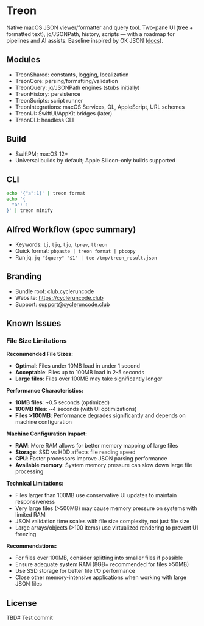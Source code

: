 # Treon

Native macOS JSON viewer/formatter and query tool. Two-pane UI (tree + formatted text), jq/JSONPath, history, scripts — with a roadmap for pipelines and AI assists. Baseline inspired by OK JSON ([docs](https://docs.okjson.app/)).

## Modules
- TreonShared: constants, logging, localization
- TreonCore: parsing/formatting/validation
- TreonQuery: jq/JSONPath engines (stubs initially)
- TreonHistory: persistence
- TreonScripts: script runner
- TreonIntegrations: macOS Services, QL, AppleScript, URL schemes
- TreonUI: SwiftUI/AppKit bridges (later)
- TreonCLI: headless CLI

## Build
- SwiftPM; macOS 12+
- Universal builds by default; Apple Silicon–only builds supported

## CLI
```bash
echo '{"a":1}' | treon format
echo '{
  "a": 1
}' | treon minify
```

## Alfred Workflow (spec summary)
- Keywords: `tj`, `tjq`, `tjo`, `tprev`, `ttreon`
- Quick format: `pbpaste | treon format | pbcopy`
- Run jq: `jq "$query" "$1" | tee /tmp/treon_result.json`

## Branding
- Bundle root: club.cycleruncode
- Website: https://cycleruncode.club
- Support: support@cycleruncode.club

## Known Issues

### File Size Limitations

**Recommended File Sizes:**
- **Optimal**: Files under 10MB load in under 1 second
- **Acceptable**: Files up to 100MB load in 2-5 seconds
- **Large files**: Files over 100MB may take significantly longer

**Performance Characteristics:**
- **10MB files**: ~0.5 seconds (optimized)
- **100MB files**: ~4 seconds (with UI optimizations)
- **Files >100MB**: Performance degrades significantly and depends on machine configuration

**Machine Configuration Impact:**
- **RAM**: More RAM allows for better memory mapping of large files
- **Storage**: SSD vs HDD affects file reading speed
- **CPU**: Faster processors improve JSON parsing performance
- **Available memory**: System memory pressure can slow down large file processing

**Technical Limitations:**
- Files larger than 100MB use conservative UI updates to maintain responsiveness
- Very large files (>500MB) may cause memory pressure on systems with limited RAM
- JSON validation time scales with file size complexity, not just file size
- Large arrays/objects (>100 items) use virtualized rendering to prevent UI freezing

**Recommendations:**
- For files over 100MB, consider splitting into smaller files if possible
- Ensure adequate system RAM (8GB+ recommended for files >50MB)
- Use SSD storage for better file I/O performance
- Close other memory-intensive applications when working with large JSON files

## License
TBD# Test commit
